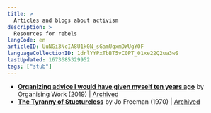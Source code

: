 ```yaml
---
title: >
  Articles and blogs about activism
description: >
  Resources for rebels
langCode: en
articleID: UuNGi3NcIA8U1k0N_sGamUqxmDWUgYOF
languageCollectionID: 1drlYYPxTbBT5vC0PT_01xe22Q2ua3wS
lastUpdated: 1673685329952
tags: ["stub"]
---
```


-   [**Organizing advice I would have given myself ten years ago**](https://organizing.work/2019/07/organizing-advice-i-would-have-given-myself-ten-years-ago/) by Organising Work (2019) | [Archived](https://web.archive.org/web/20200611131926/https://organizing.work/2019/07/organizing-advice-i-would-have-given-myself-ten-years-ago/)
-   [**The Tyranny of Stuctureless**](https://www.jofreeman.com/joreen/tyranny.htm) by Jo Freeman (1970) | [Archived](https://web.archive.org/web/*/https://www.jofreeman.com/joreen/tyranny.htm)